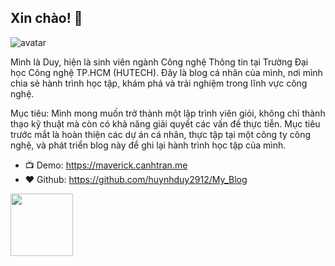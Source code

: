 ## Xin chào! 👋

<img class="avatar" src="https://avataaars.io/?avatarStyle=Circle&topType=ShortHairShortCurly&accessoriesType=Prescription02&hairColor=Black&facialHairType=Blank&clotheType=BlazerShirt&eyeType=Happy&eyebrowType=DefaultNatural&mouthType=Default&skinColor=Pale" alt="avatar">

Mình là Duy, hiện là sinh viên ngành Công nghệ Thông tin tại Trường Đại học Công nghệ TP.HCM (HUTECH). Đây là blog cá nhân của mình, nơi mình chia sẻ hành trình học tập, khám phá và trải nghiệm trong lĩnh vực công nghệ.

Mục tiêu:
Mình mong muốn trở thành một lập trình viên giỏi, không chỉ thành thạo kỹ thuật mà còn có khả năng giải quyết các vấn đề thực tiễn. Mục tiêu trước mắt là hoàn thiện các dự án cá nhân, thực tập tại một công ty công nghệ, và phát triển blog này để ghi lại hành trình học tập của mình. 

- 📺 Demo: https://maverick.canhtran.me
- ❤️ Github: https://github.com/huynhduy2912/My_Blog

[<img src="https://images.squarespace-cdn.com/content/v1/5cf6ec742e677c000119beb3/1559871045027-2XSVXYWSZD9POBO0QOVD/buy-me-a-coffee-button.png" width="100"/>](https://www.buymeacoffee.com/canh)
